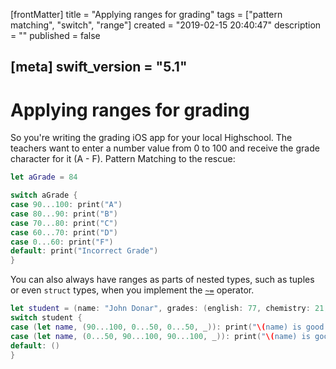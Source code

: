 [frontMatter]
title = "Applying ranges for grading"
tags = ["pattern matching", "switch", "range"]
created = "2019-02-15 20:40:47"
description = ""
published = false

[meta]
swift_version = "5.1"
---

# Applying ranges for grading

So you\'re writing the grading iOS app for your local Highschool. The
teachers want to enter a number value from 0 to 100 and receive the
grade character for it (A - F). Pattern Matching to the rescue:

``` Swift
let aGrade = 84

switch aGrade {
case 90...100: print("A")
case 80...90: print("B")
case 70...80: print("C")
case 60...70: print("D")
case 0...60: print("F")
default: print("Incorrect Grade")
}
```

You can also always have ranges as parts of nested types, such as tuples or even
`struct` types, when you implement the [`~=`](apv::match-operator) operator.

``` Swift
let student = (name: "John Donar", grades: (english: 77, chemistry: 21, math: 60, sociology: 42))
switch student {
case (let name, (90...100, 0...50, 0...50, _)): print("\(name) is good at arts")
case (let name, (0...50, 90...100, 90...100, _)): print("\(name) is good at sciences")
default: ()
}
```
